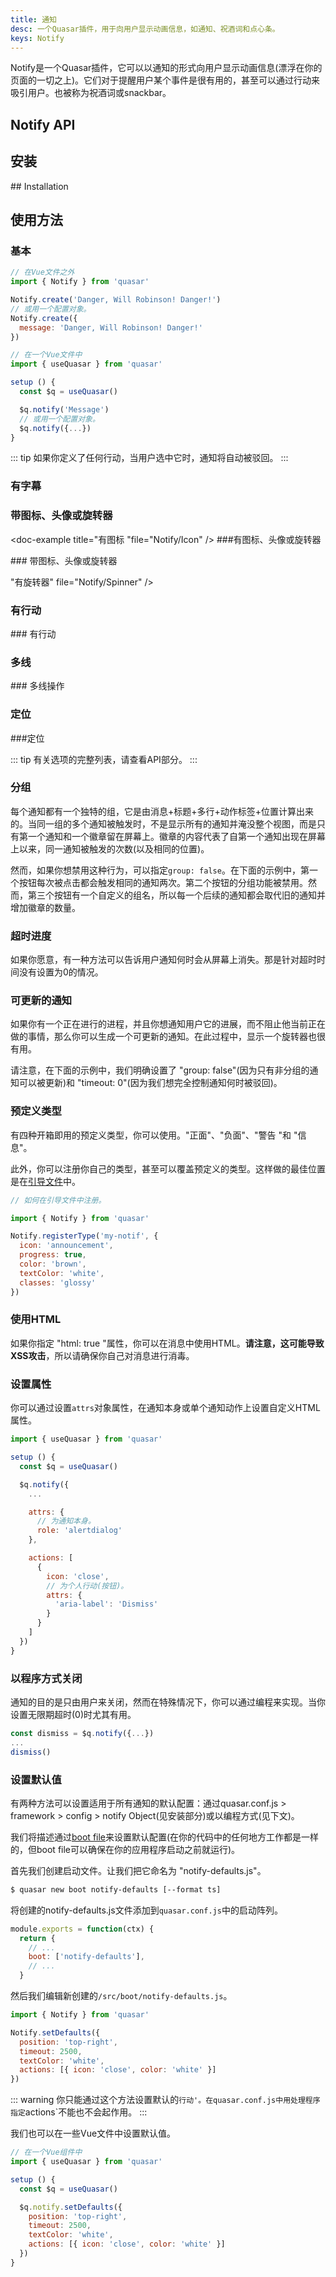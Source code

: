 ```yaml
---
title: 通知
desc: 一个Quasar插件，用于向用户显示动画信息，如通知、祝酒词和点心条。
keys: Notify
---
```

Notify是一个Quasar插件，它可以以通知的形式向用户显示动画信息(漂浮在你的页面的一切之上)。它们对于提醒用户某个事件是很有用的，甚至可以通过行动来吸引用户。也被称为祝酒词或snackbar。

## Notify API

<doc-api file="Notify" />

## 安装

<doc-installation plugins="Notify" config="notify" /> ## Installation

## 使用方法

### 基本

```js
// 在Vue文件之外
import { Notify } from 'quasar'

Notify.create('Danger, Will Robinson! Danger!')
// 或用一个配置对象。
Notify.create({
  message: 'Danger, Will Robinson! Danger!'
})

// 在一个Vue文件中
import { useQuasar } from 'quasar'

setup () {
  const $q = useQuasar()

  $q.notify('Message')
  // 或用一个配置对象。
  $q.notify({...})
}
```

<doc-example title="基本" file="Notify/Basic" />

::: tip
如果你定义了任何行动，当用户选中它时，通知将自动被驳回。
:::

### 有字幕

<doc-example title="标题" file="通知/标题" />

### 带图标、头像或旋转器

<doc-example title="有图标 "file="Notify/Icon" /> ###有图标、头像或旋转器

<doc-example title="有头像" file="Notify/Avatar" /> ### 带图标、头像或旋转器

<doc-example title="有旋转器" file="Notify/Spinner" /> "有旋转器" file="Notify/Spinner" />

### 有行动

<doc-example title="有行动" file="Notify/Actions" /> ### 有行动

### 多线

<doc-example title="多线" file="Notify/Multiline" /> ### 多线操作

### 定位

<doc-example title="定位和不同选项" file="Notify/Positioning" /> ###定位

::: tip
有关选项的完整列表，请查看API部分。
:::

### 分组

每个通知都有一个独特的组，它是由消息+标题+多行+动作标签+位置计算出来的。当同一组的多个通知被触发时，不是显示所有的通知并淹没整个视图，而是只有第一个通知和一个徽章留在屏幕上。徽章的内容代表了自第一个通知出现在屏幕上以来，同一通知被触发的次数(以及相同的位置)。

然而，如果你想禁用这种行为，可以指定`group: false`。在下面的示例中，第一个按钮每次被点击都会触发相同的通知两次。第二个按钮的分组功能被禁用。然而，第三个按钮有一个自定义的组名，所以每一个后续的通知都会取代旧的通知并增加徽章的数量。

<doc-example title="分组" file="Notify/Grouping" />

<doc-example title="自定义徽章" file="Notify/GroupingCustomBadge" />

### 超时进度

如果你愿意，有一种方法可以告诉用户通知何时会从屏幕上消失。那是针对超时时间没有设置为0的情况。

<doc-example title="超时进程" file="Notify/TimeoutProgress" />

### 可更新的通知

如果你有一个正在进行的进程，并且你想通知用户它的进展，而不阻止他当前正在做的事情，那么你可以生成一个可更新的通知。在此过程中，显示一个旋转器也很有用。

请注意，在下面的示例中，我们明确设置了 "group: false"(因为只有非分组的通知可以被更新)和 "timeout: 0"(因为我们想完全控制通知何时被驳回)。

<doc-example title="可更新" file="Notify/Updatable" />

### 预定义类型

有四种开箱即用的预定义类型，你可以使用。"正面"、"负面"、"警告 "和 "信息"。

<doc-example title="开箱即用的类型" file="Notify/PredefinedTypesDefault" />

此外，你可以注册你自己的类型，甚至可以覆盖预定义的类型。这样做的最佳位置是在[引导文件](/quasar-cli/boot-files)中。

<doc-example title="自定义类型" file="Notify/PredefinedTypesCustom" />

```js
// 如何在引导文件中注册。

import { Notify } from 'quasar'

Notify.registerType('my-notif', {
  icon: 'announcement',
  progress: true,
  color: 'brown',
  textColor: 'white',
  classes: 'glossy'
})
```

### 使用HTML
如果你指定 "html: true "属性，你可以在消息中使用HTML。**请注意，这可能导致XSS攻击**，所以请确保你自己对消息进行消毒。

<doc-example title="不安全的HTML消息" file="Notify/UnsafeHtml" />

### 设置属性
你可以通过设置`attrs`对象属性，在通知本身或单个通知动作上设置自定义HTML属性。

```js
import { useQuasar } from 'quasar'

setup () {
  const $q = useQuasar()

  $q.notify({
    ...

    attrs: {
      // 为通知本身。
      role: 'alertdialog'
    },

    actions: [
      {
        icon: 'close',
        // 为个人行动(按钮)。
        attrs: {
          'aria-label': 'Dismiss'
        }
      }
    ]
  })
}
```

### 以程序方式关闭
通知的目的是只由用户来关闭，然而在特殊情况下，你可以通过编程来实现。当你设置无限期超时(0)时尤其有用。

```js
const dismiss = $q.notify({...})
...
dismiss()
```

### 设置默认值
有两种方法可以设置适用于所有通知的默认配置：通过quasar.conf.js > framework > config > notify Object(见安装部分)或以编程方式(见下文)。

我们将描述通过[boot file](/quasar-cli/boot-files)来设置默认配置(在你的代码中的任何地方工作都是一样的，但boot file可以确保在你的应用程序启动之前就运行)。

首先我们创建启动文件。让我们把它命名为 "notify-defaults.js"。

```bash
$ quasar new boot notify-defaults [--format ts]
```

将创建的notify-defaults.js文件添加到`quasar.conf.js`中的启动阵列。

```js
module.exports = function(ctx) {
  return {
    // ...
    boot: ['notify-defaults'],
    // ...
  }
```

然后我们编辑新创建的`/src/boot/notify-defaults.js`。

```js
import { Notify } from 'quasar'

Notify.setDefaults({
  position: 'top-right',
  timeout: 2500,
  textColor: 'white',
  actions: [{ icon: 'close', color: 'white' }]
})
```

::: warning
你只能通过这个方法设置默认的`行动'。在quasar.conf.js中用处理程序指定`actions`不能也不会起作用。
:::

我们也可以在一些Vue文件中设置默认值。

```js
// 在一个Vue组件中
import { useQuasar } from 'quasar'

setup () {
  const $q = useQuasar()

  $q.notify.setDefaults({
    position: 'top-right',
    timeout: 2500,
    textColor: 'white',
    actions: [{ icon: 'close', color: 'white' }]
  })
}
```
